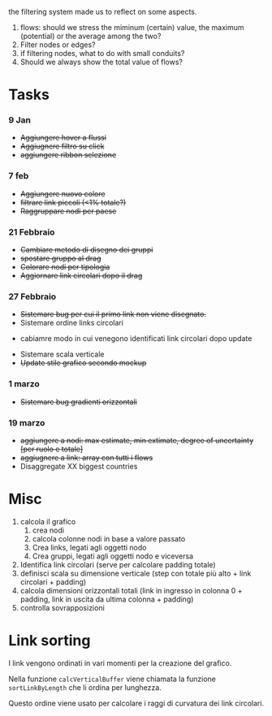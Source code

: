 the filtering system made us to reflect on some aspects.

1. flows: should we stress the miminum (certain) value, the maximum (potential) or the average among the two?
2. Filter nodes or edges?
3. if filtering nodes, what to do with small conduits?
4. Should we always show the total value of flows?

# Tasks

### 9 Jan

* ~~Aggiungere hover a flussi~~
* ~~Aggiugnere filtro su click~~
* ~~aggiungere ribbon selezione~~

### 7 feb

* ~~Aggiungere nuovo colore~~
* ~~filtrare link piccoli (<1% totale?)~~
* ~~Raggruppare nodi per paese~~

### 21 Febbraio
* ~~Cambiare metodo di disegno dei gruppi~~
* ~~spostare gruppo al drag~~
* ~~Colorare nodi per tipologia~~
* ~~Aggiornare link circolari dopo il drag~~

### 27 Febbraio
* ~~Sistemare bug per cui il primo link non viene disegnato.~~
* Sistemare ordine links circolari
+ cabiamre modo in cui venegono identificati link circolari dopo update
* Sistemare scala verticale
* ~~Update stile grafico secondo mockup~~

### 1 marzo

* ~~Sistemare bug gradienti orizzontali~~

### 19 marzo

* ~~aggiungere a nodi: max estimate, min extimate, degree of uncertainty [per ruolo e totale]~~
* ~~aggiugnere a link: array con tutti i flows~~
* Disaggregate XX biggest countries

# Misc

1. calcola il grafico
   1. crea nodi
   2. calcola colonne nodi in base a valore passato
   3. Crea links, legati agli oggetti nodo
   4. Crea gruppi, legati agli oggetti nodo e viceversa
2. Identifica link circolari (serve per calcolare padding totale)
3. definisci scala su dimensione verticale (step con totale più alto + link circolari + padding)
4. calcola dimensioni orizzontali totali (link in ingresso in colonna 0 + padding, link in uscita da ultima colonna + padding)
5. controlla sovrapposizioni



# Link sorting

I link vengono ordinati in vari momenti per la creazione del grafico.

Nella funzione `calcVerticalBuffer` viene chiamata la funzione `sortLinkByLength` che li ordina per lunghezza.

Questo ordine viene usato per calcolare i raggi di curvatura dei link circolari.

